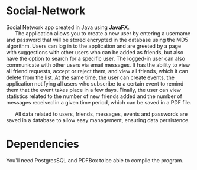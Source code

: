 # Social-Network
Social Network app created in Java using <b>JavaFX</b>.<br/>
&nbsp;&nbsp;&nbsp;&nbsp;&nbsp;&nbsp;The application allows you to create a new user by entering a username and password that will be stored encrypted in the database using the MD5 algorithm. Users can log in to the application and are greeted by a page with suggestions with other users who can be added as friends, but also have the option to search for a specific user. The logged-in user can also communicate with other users via email messages. It has the ability to view all friend requests, accept or reject them, and view all friends, which it can delete from the list. At the same time, the user can create events, the application notifying all users who subscribe to a certain event to remind them that the event takes place in a few days. Finally, the user can view statistics related to the number of new friends added and the number of messages received in a given time period, which can be saved in a PDF file. <br/>

&nbsp;&nbsp;&nbsp;&nbsp;&nbsp;&nbsp;All data related to users, friends, messages, events and passwords are saved in a database to allow easy management, ensuring data persistence.


# Dependencies
You'll need PostgresSQL and PDFBox to be able to compile the program.
